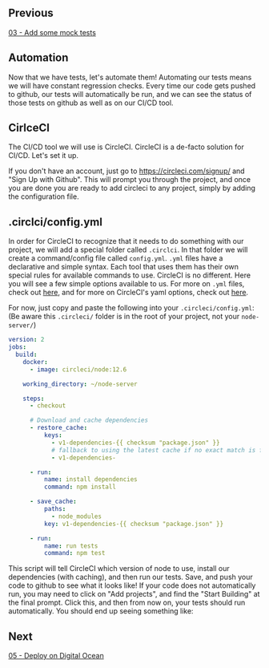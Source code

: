 
## Previous

[03 - Add some mock tests](https://github.com/full-stack-hackers/digoc-cicd-node/blob/03-testing/GUIDE.md)

## Automation

Now that we have tests, let's automate them! Automating our tests means we will have constant regression checks. Every time our code gets pushed to github, our tests will automatically be run, and we can see the status of those tests on github as well as on our CI/CD tool.

## CirlceCI

The CI/CD tool we will use is CircleCI. CircleCI is a de-facto solution for CI/CD. Let's set it up.

If you don't have an account, just go to https://circleci.com/signup/ and "Sign Up with Github". This will prompt you through the project, and once you are done you are ready to add circleci to any project, simply by adding the configuration file.

## .circlci/config.yml

In order for CircleCI to recognize that it needs to do something with our project, we will add a special folder called `.circlci`. In that folder we will create a command/config file called `config.yml`. `.yml` files have a declarative and simple syntax. Each tool that uses them has their own special rules for available commands to use. CircleCI is no different. Here you will see a few simple options available to us. For more on `.yml` files, check out [here](https://en.wikipedia.org/wiki/YAML), and for more on CircleCI's yaml options, check out [here](https://circleci.com/docs/2.0/configuration-reference/). 

For now, just copy and paste the following into your `.circleci/config.yml`: (Be aware this `.circleci/` folder is in the root of your project, not your `node-server/`)

```yaml
version: 2
jobs:
  build:
    docker:
      - image: circleci/node:12.6

    working_directory: ~/node-server

    steps:
      - checkout

      # Download and cache dependencies
      - restore_cache:
          keys:
            - v1-dependencies-{{ checksum "package.json" }}
            # fallback to using the latest cache if no exact match is found
            - v1-dependencies-

      - run:
          name: install dependencies
          command: npm install

      - save_cache:
          paths:
            - node_modules
          key: v1-dependencies-{{ checksum "package.json" }}

      - run:
          name: run tests
          command: npm test
```

This script will tell CircleCI which version of node to use, install our dependencies (with caching), and then run our tests. Save, and push your code to github to see what it looks like! If your code does not automatically run, you may need to click on "Add projects", and find the "Start Building" at the final prompt. Click this, and then from now on, your tests should run automatically. You should end up seeing something like:



## Next

[05 - Deploy on Digital Ocean](https://github.com/full-stack-hackers/digoc-cicd-node/blob/05-deploy/GUIDE.md)
